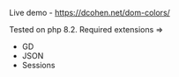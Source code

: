 Live demo -
https://dcohen.net/dom-colors/

Tested on php 8.2.
Required extensions =>
  - GD
  - JSON
  - Sessions

